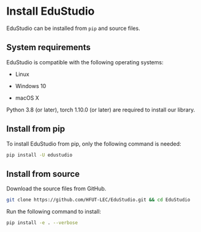 # Install EduStudio

EduStudio can be installed from ``pip`` and source files.

## System requirements

EduStudio is compatible with the following operating systems:

- Linux

- Windows 10

- macOS X  

Python 3.8 (or later), torch 1.10.0 (or later) are required to install our library. 

## Install from pip

To install EduStudio from pip, only the following command is needed:

```bash
pip install -U edustudio
```

## Install from source

Download the source files from GitHub.

```bash
git clone https://github.com/HFUT-LEC/EduStudio.git && cd EduStudio
```

Run the following command to install:

```bash
pip install -e . --verbose
```

